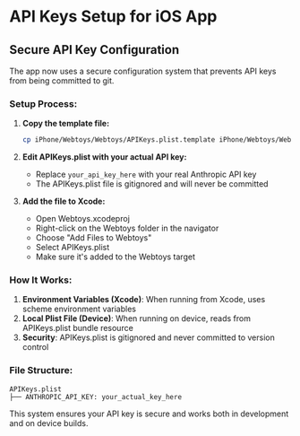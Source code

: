 # API Keys Setup for iOS App

## Secure API Key Configuration

The app now uses a secure configuration system that prevents API keys from being committed to git.

### Setup Process:

1. **Copy the template file:**
   ```bash
   cp iPhone/Webtoys/Webtoys/APIKeys.plist.template iPhone/Webtoys/Webtoys/APIKeys.plist
   ```

2. **Edit APIKeys.plist with your actual API key:**
   - Replace `your_api_key_here` with your real Anthropic API key
   - The APIKeys.plist file is gitignored and will never be committed

3. **Add the file to Xcode:**
   - Open Webtoys.xcodeproj
   - Right-click on the Webtoys folder in the navigator
   - Choose "Add Files to Webtoys"
   - Select APIKeys.plist
   - Make sure it's added to the Webtoys target

### How It Works:

1. **Environment Variables (Xcode)**: When running from Xcode, uses scheme environment variables
2. **Local Plist File (Device)**: When running on device, reads from APIKeys.plist bundle resource
3. **Security**: APIKeys.plist is gitignored and never committed to version control

### File Structure:
```
APIKeys.plist
├── ANTHROPIC_API_KEY: your_actual_key_here
```

This system ensures your API key is secure and works both in development and on device builds.